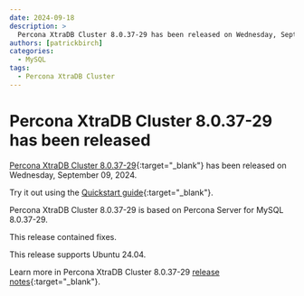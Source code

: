```yaml
---
date: 2024-09-18
description: >
  Percona XtraDB Cluster 8.0.37-29 has been released on Wednesday, September 09, 2024.
authors: [patrickbirch]
categories:
  - MySQL
tags:
  - Percona XtraDB Cluster
---
```


# Percona XtraDB Cluster 8.0.37-29 has been released

<!-- more -->

[Percona XtraDB Cluster 8.0.37-29](https://docs.percona.com/percona-xtradb-cluster/8.0/){:target="_blank"} has been released on Wednesday, September 09, 2024.

Try it out using the [Quickstart guide](https://docs.percona.com/percona-xtradb-cluster/8.0/quickstart-overview.html){:target="_blank"}.

Percona XtraDB Cluster 8.0.37-29 is based on Percona Server for MySQL 8.0.37-29.

This release contained fixes.

This release supports Ubuntu 24.04.

Learn more in Percona XtraDB Cluster 8.0.37-29 [release notes](https://docs.percona.com/percona-xtradb-cluster/8.0/release-notes/8.0.37-29.html){:target="_blank"}.

